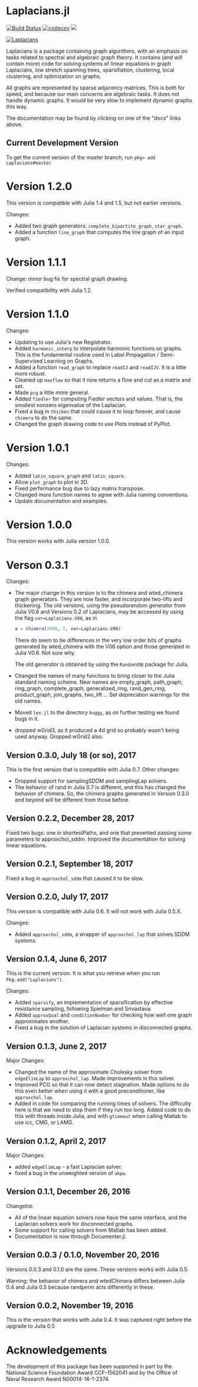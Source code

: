 # Laplacians.jl

[![Build Status](https://travis-ci.org/danspielman/Laplacians.jl.svg?branch=master)](https://travis-ci.org/danspielman/Laplacians.jl)
[![codecov](https://codecov.io/gh/danspielman/Laplacians.jl/branch/master/graph/badge.svg)](https://codecov.io/gh/danspielman/Laplacians.jl)
[![](https://img.shields.io/badge/docs-latest-blue.svg)](https://danspielman.github.io/Laplacians.jl/latest)

[![Laplacians](http://pkg.julialang.org/badges/Laplacians_0.6.svg)](http://pkg.julialang.org/detail/Laplacians)

Laplacians is a package containing graph algorithms, with an emphasis on tasks related to spectral and algebraic graph theory. It contains (and will contain more) code for solving systems of linear equations in graph Laplacians, low stretch spanning trees, sparsifiation, clustering, local clustering, and optimization on graphs.

All graphs are represented by sparse adjacency matrices. This is both for speed, and because our main concerns are algebraic tasks. It does not handle dynamic graphs. It would be very slow to implement dynamic graphs this way.

The documentation may be found by clicking on one of the "docs" links above.


## Current Development Version

To get the current version of the master branch, run `pkg> add Laplacians#master`

# Version 1.2.0

This version is compatible with Julia 1.4 and 1.5, but not earlier versions.

Changes:

* Added two graph generators: `complete_bipartite_graph`, `star_graph`.
* Added a function `line_graph` that computes the line graph of an input graph.


# Version 1.1.1

Change: minor bug fix for spectral graph drawing.

Verified compatibility with Julia 1.2.

# Version 1.1.0

Changes:

* Updating to use Julia's new Registrator.
* Added `harmonic_interp` to interpolate harmonic functions on graphs.  This is the fundamental routine used in Label Propagation / Semi-Supervised Learning on Graphs.
* Added a function `read_graph` to replace `readIJ` and `readIJV`.  It is a little more robust.
* Cleaned up `maxflow` so that it now returns a flow and cut as a matrix and set.
* Made `pcg` a little more general.
* Added `fiedler` for computing Fiedler vectors and values.  That is, the smallest nonzero eigenvalue of the Laplacian.
* Fixed a bug in `thicken` that could cause it to loop forever, and cause `chimera` to do the same.
* Changed the graph drawing code to use Plots instead of PyPlot.

# Version 1.0.1

Changes:

* Added `latin_square_graph` and `latin_square`.
* Allow `plot_graph` to plot in 3D.
* Fixed performance bug due to lazy matrix transpose.
* Changed more function names to agree with Julia naming conventions.
* Update documentation and examples.

# Version 1.0.0

This version works with Julia version 1.0.0.

# Verson 0.3.1

Changes:

* The major change in this version is to the chimera and wted_chimera graph generators.  They are now faster, and incorporate two-lifts and thickening.  The old versions, using the pseudorandom generator from Julia V0.6 and Versions 0.2 of Laplacians, may be accessed by using the flag `ver=Laplacians.V06`, as in

  ~~~julia
  a = chimera(2000, 1, ver=Laplacians.V06)
  ~~~

  There do seem to be differences in the very low order bits of graphs generated by wted_chimera with the V06 option and those generated in Julia V0.6.  Not sure why.

  The old generator is obtained by using the `RandomV06` package for Julia.

* Changed the names of many functions to bring closer to the Julia standard naming scheme.  New names are empty_graph, path_graph, ring_graph, complete_graph, generalized_ring, rand_gen_ring, product_graph, join_graphs, two_lift ...  Set deprecation warnings for the old names.

* Moved `lex.jl` to the directory `buggy`, as on further testing we found bugs in it.

* dropped wGrid3, as it produced a 4d grid so probably wasn't being used anyway.  Dropped wGrid2 also.

## Version 0.3.0, July 18 (or so), 2017

This is the first version that is compatible with Julia 0.7.  Other changes:

* Dropped support for samplingSDDM and samplingLap solvers.
* The behavior of rand in Julia 0.7 is different, and this has changed the behavior of chimera.  So, the chimera graphs generated in Version 0.3.0 and beyond will be different from those before.

## Version 0.2.2, December 28, 2017

Fixed two bugs: one in shortestPaths, and one that prevented passing some parameters to approxchol_sddm.  Improved the documentation for solving linear equations.

## Version 0.2.1, September 18, 2017

Fixed a bug in `approxchol_sddm` that caused it to be slow.

## Version 0.2.0, July 17, 2017

This version is compatible with Julia 0.6.  It will not work with
Julia 0.5.X.

Changes:

* Added `approxchol_sddm`, a wrapper of `approxchol_lap` that solves
  SDDM systems.

## Version 0.1.4, June 6, 2017

This is the current version.  It is what you retrieve when you run `Pkg.add("Laplacians")`.

Changes:

* Added `sparsify`, an implementation of sparsification by effective resistance sampling, following Spielman and Srivastava.
* Added `approxQual` and `conditionNumber` for checking how well one graph approximates another.
* Fixed a bug in the solution of Laplacian systems in disconnected graphs.

## Version 0.1.3, June 2, 2017

Major Changes:

* Changed the name of the approximate Cholesky solver from `edgeElimLap` to `approxchol_lap`.  Made improvements in this solver.
* Improved PCG so that it can now detect stagnation.  Made options to do this even better when using it with a good preconditioner, like `approxchol_lap`.
* Added in code for comparing the running times of solvers.  The difficulty here is that we need to stop them if they run too long.  Added code to do this with threads inside Julia, and with `gtimeout` when calling Matlab to use icc, CMG, or LAMG.

## Version 0.1.2, April 2, 2017


Major Changes:

* added `edgeElimLap` - a fast Laplacian solver.
* fixed a bug in the unweighted version of `akpw`.

## Version 0.1.1, December 26, 2016

Changelist:

* All of the linear equation solvers now have the same interface, and the Laplacian solvers work for disconnected graphs.
* Some support for calling solvers from Matlab has been added.
* Documentation is now through Documenter.jl.

## Version 0.0.3 / 0.1.0, November 20, 2016

Versions 0.0.3 and 0.1.0 are the same.
These versions works with Julia 0.5.

Warning: the behavior of chimera and wtedChimera differs between Julia 0.4 and Julia 0.5 because randperm acts differently in these.

## Version 0.0.2, November 19, 2016

This is the version that works with Julia 0.4.
It was captured right before the upgrade to Julia 0.5



# Acknowledgements

The development of this package has been supported in part by the
National Science Foundation Award CCF-1562041  and by the Office of Naval
Research Award N00014-16-1-2374.

